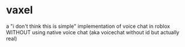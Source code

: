 # vaxel
a "i don't think this is simple" implementation of voice chat in roblox WITHOUT using native voice chat (aka voicechat without id but actually real)
